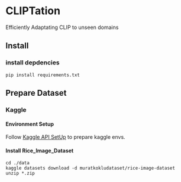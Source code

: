 # CLIPTation 
Efficiently Adaptating CLIP to unseen domains

## Install 
### install depdencies 
```
pip install requirements.txt
```

## Prepare Dataset
### Kaggle

#### Environment Setup
Follow [Kaggle API SetUp](https://github.com/user/repo/blob/branch/other_file.md) to prepare kaggle envs. 

#### Install Rice_Image_Dataset
```
cd ./data
kaggle datasets download -d muratkokludataset/rice-image-dataset
unzip *.zip
```
